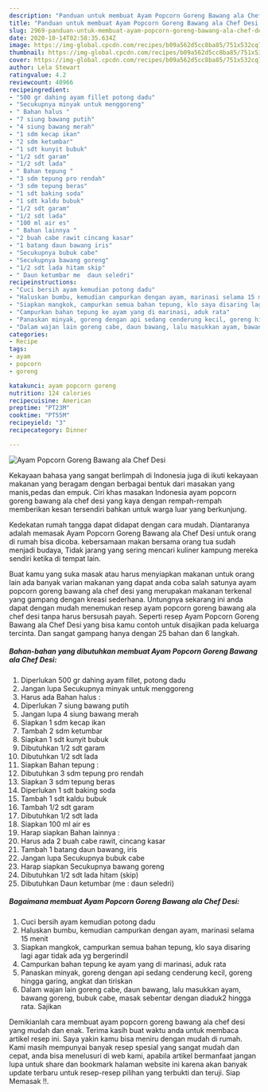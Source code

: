 ```yaml
---
description: "Panduan untuk membuat Ayam Popcorn Goreng Bawang ala Chef Desi Terbukti"
title: "Panduan untuk membuat Ayam Popcorn Goreng Bawang ala Chef Desi Terbukti"
slug: 2969-panduan-untuk-membuat-ayam-popcorn-goreng-bawang-ala-chef-desi-terbukti
date: 2020-10-14T02:58:35.634Z
image: https://img-global.cpcdn.com/recipes/b09a562d5cc8ba85/751x532cq70/ayam-popcorn-goreng-bawang-ala-chef-desi-foto-resep-utama.jpg
thumbnail: https://img-global.cpcdn.com/recipes/b09a562d5cc8ba85/751x532cq70/ayam-popcorn-goreng-bawang-ala-chef-desi-foto-resep-utama.jpg
cover: https://img-global.cpcdn.com/recipes/b09a562d5cc8ba85/751x532cq70/ayam-popcorn-goreng-bawang-ala-chef-desi-foto-resep-utama.jpg
author: Lela Stewart
ratingvalue: 4.2
reviewcount: 40966
recipeingredient:
- "500 gr dahing ayam fillet potong dadu"
- "Secukupnya minyak untuk menggoreng"
- " Bahan halus "
- "7 siung bawang putih"
- "4 siung bawang merah"
- "1 sdm kecap ikan"
- "2 sdm ketumbar"
- "1 sdt kunyit bubuk"
- "1/2 sdt garam"
- "1/2 sdt lada"
- " Bahan tepung "
- "3 sdm tepung pro rendah"
- "3 sdm tepung beras"
- "1 sdt baking soda"
- "1 sdt kaldu bubuk"
- "1/2 sdt garam"
- "1/2 sdt lada"
- "100 ml air es"
- " Bahan lainnya "
- "2 buah cabe rawit cincang kasar"
- "1 batang daun bawang iris"
- "Secukupnya bubuk cabe"
- "Secukupnya bawang goreng"
- "1/2 sdt lada hitam skip"
- " Daun ketumbar me  daun seledri"
recipeinstructions:
- "Cuci bersih ayam kemudian potong dadu"
- "Haluskan bumbu, kemudian campurkan dengan ayam, marinasi selama 15 menit"
- "Siapkan mangkok, campurkan semua bahan tepung, klo saya disaring lagi agar tidak ada yg bergerindil"
- "Campurkan bahan tepung ke ayam yang di marinasi, aduk rata"
- "Panaskan minyak, goreng dengan api sedang cenderung kecil, goreng hingga garing, angkat dan tiriskan"
- "Dalam wajan lain goreng cabe, daun bawang, lalu masukkan ayam, bawang goreng, bubuk cabe, masak sebentar dengan diaduk2 hingga rata. Sajikan"
categories:
- Recipe
tags:
- ayam
- popcorn
- goreng

katakunci: ayam popcorn goreng 
nutrition: 124 calories
recipecuisine: American
preptime: "PT23M"
cooktime: "PT55M"
recipeyield: "3"
recipecategory: Dinner

---
```



![Ayam Popcorn Goreng Bawang ala Chef Desi](https://img-global.cpcdn.com/recipes/b09a562d5cc8ba85/751x532cq70/ayam-popcorn-goreng-bawang-ala-chef-desi-foto-resep-utama.jpg)

Kekayaan bahasa yang sangat berlimpah di Indonesia juga di ikuti kekayaan makanan yang beragam dengan berbagai bentuk dari masakan yang manis,pedas dan empuk. Ciri khas masakan Indonesia ayam popcorn goreng bawang ala chef desi yang kaya dengan rempah-rempah memberikan kesan tersendiri bahkan untuk warga luar yang berkunjung.


Kedekatan rumah tangga dapat didapat dengan cara mudah. Diantaranya adalah memasak Ayam Popcorn Goreng Bawang ala Chef Desi untuk orang di rumah bisa dicoba. kebersamaan makan bersama orang tua sudah menjadi budaya, Tidak jarang yang sering mencari kuliner kampung mereka sendiri ketika di tempat lain.



Buat kamu yang suka masak atau harus menyiapkan makanan untuk orang lain ada banyak varian makanan yang dapat anda coba salah satunya ayam popcorn goreng bawang ala chef desi yang merupakan makanan terkenal yang gampang dengan kreasi sederhana. Untungnya sekarang ini anda dapat dengan mudah menemukan resep ayam popcorn goreng bawang ala chef desi tanpa harus bersusah payah.
Seperti resep Ayam Popcorn Goreng Bawang ala Chef Desi yang bisa kamu contoh untuk disajikan pada keluarga tercinta. Dan sangat gampang hanya dengan 25 bahan dan 6 langkah.


<!--inarticleads1-->

##### Bahan-bahan yang dibutuhkan membuat Ayam Popcorn Goreng Bawang ala Chef Desi:

1. Diperlukan 500 gr dahing ayam fillet, potong dadu
1. Jangan lupa Secukupnya minyak untuk menggoreng
1. Harus ada  Bahan halus :
1. Diperlukan 7 siung bawang putih
1. Jangan lupa 4 siung bawang merah
1. Siapkan 1 sdm kecap ikan
1. Tambah 2 sdm ketumbar
1. Siapkan 1 sdt kunyit bubuk
1. Dibutuhkan 1/2 sdt garam
1. Dibutuhkan 1/2 sdt lada
1. Siapkan  Bahan tepung :
1. Dibutuhkan 3 sdm tepung pro rendah
1. Siapkan 3 sdm tepung beras
1. Diperlukan 1 sdt baking soda
1. Tambah 1 sdt kaldu bubuk
1. Tambah 1/2 sdt garam
1. Dibutuhkan 1/2 sdt lada
1. Siapkan 100 ml air es
1. Harap siapkan  Bahan lainnya :
1. Harus ada 2 buah cabe rawit, cincang kasar
1. Tambah 1 batang daun bawang, iris
1. Jangan lupa Secukupnya bubuk cabe
1. Harap siapkan Secukupnya bawang goreng
1. Dibutuhkan 1/2 sdt lada hitam (skip)
1. Dibutuhkan  Daun ketumbar (me : daun seledri)




<!--inarticleads2-->

##### Bagaimana membuat  Ayam Popcorn Goreng Bawang ala Chef Desi:

1. Cuci bersih ayam kemudian potong dadu
1. Haluskan bumbu, kemudian campurkan dengan ayam, marinasi selama 15 menit
1. Siapkan mangkok, campurkan semua bahan tepung, klo saya disaring lagi agar tidak ada yg bergerindil
1. Campurkan bahan tepung ke ayam yang di marinasi, aduk rata
1. Panaskan minyak, goreng dengan api sedang cenderung kecil, goreng hingga garing, angkat dan tiriskan
1. Dalam wajan lain goreng cabe, daun bawang, lalu masukkan ayam, bawang goreng, bubuk cabe, masak sebentar dengan diaduk2 hingga rata. Sajikan




Demikianlah cara membuat ayam popcorn goreng bawang ala chef desi yang mudah dan enak. Terima kasih buat waktu anda untuk membaca artikel resep ini. Saya yakin kamu bisa meniru dengan mudah di rumah. Kami masih mempunyai banyak resep spesial yang sangat mudah dan cepat, anda bisa menelusuri di web kami, apabila artikel bermanfaat jangan lupa untuk share dan bookmark halaman website ini karena akan banyak update terbaru untuk resep-resep pilihan yang terbukti dan teruji. Siap Memasak !!. 
